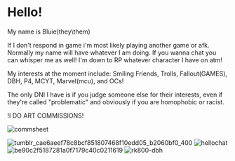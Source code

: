 # Hello!


My name is Bluie(they\them)

If I don't respond in game i'm most likely playing another game or afk. Normally my name will have whatever I am doing. If you wanna chat you can whisper me as well! I'm down to RP whatever character I have on atm!

My interests at the moment include: Smiling Friends, Trolls, Fallout(GAMES), DBH, P4, MCYT, Marvel(mcu), and OCs!

The only DNI I have is if you judge someone else for their interests, even if they're called "problematic" and obviously if you are homophobic or racist. 

!I DO ART COMMISSIONS!

![commsheet](https://github.com/user-attachments/assets/6b1ff267-c160-4ec9-936f-193f0269ae8c)


![tumblr_cae6aeef78c8bcf851807468f10edd05_b2060bf0_400](https://github.com/user-attachments/assets/9bf7913f-baf7-4d94-93b7-bfc140a5631e)
![hellochat](https://github.com/user-attachments/assets/d4194528-0bd0-4012-bff5-67570addb78f)
![be90c2f5187281a0f7179c40c0211619](https://github.com/user-attachments/assets/4f7a3dad-554d-43da-b184-d00a32111901)
![rk800-dbh](https://github.com/user-attachments/assets/476ea437-2795-4b28-9cce-cd8c1f461a1b)
